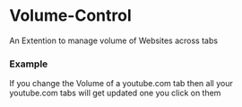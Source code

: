# Volume-Control

An Extention to manage volume of Websites across tabs

### Example

If you change the Volume of a youtube.com tab then all your<br>
youtube.com tabs will get updated one you click on them
